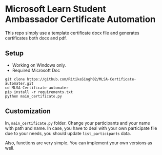 # Microsoft Learn Student Ambassador Certificate Automation

This repo simply use a template certificate docx file and generates certificates
both docx and pdf.

## Setup

- Working on Windows only.
- Required Microsoft Doc

```
git clone https://github.com/RitikaSingh02/MLSA-Certificate-automater.git
cd MLSA-Certificate-automater
pip install -r requirements.txt
python main_certificate.py
```

## Customization

In, `main_certificate.py` folder. Change your participants and your name with path and name.
In case, you have to deal with your own participate file due to your needs, you should update `list_participants` data.

Also, functions are very simple. You can implement your own versions as well.

